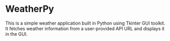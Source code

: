 # WeatherPy
 This is a simple weather application built in Python using Tkinter GUI toolkit. It fetches weather information from a user-provided API URL and displays it in the GUI.

